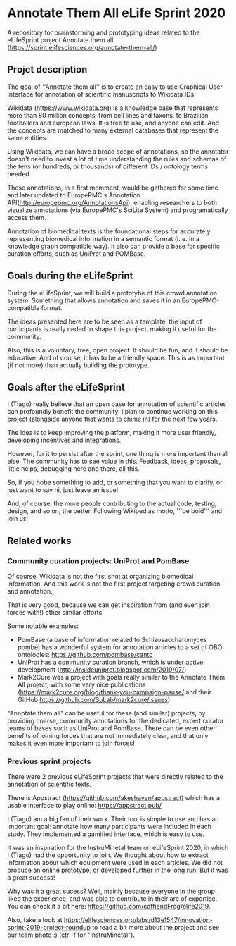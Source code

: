 # Annotate Them All  eLife Sprint 2020
A repository for brainstorming and prototyping ideas related to the eLifeSprint project Annotate them all (https://sprint.elifesciences.org/annotate-them-all/) 


## Projet description


The goal of ''Annotate them all'' is to create an easy to use Graphical User Interface for annotation of scientific manuscripts to Wikidata IDs.


Wikidata (https://www.wikidata.org) is a knowledge base that represents more than 80 million concepts, from cell lines and taxons, to Brazilian footballers and european laws. It is free to use, and anyone can edit. And the concepts are matched to many external databases that represent the same entities.


Using Wikidata, we can have a broad scope of annotations, so the annotator doesn't need to invest a lot of time understanding the rules and schemas of the tens (or hundreds, or thousands) of different IDs / ontology terms needed. 


These annotations, in a first momment, would be gathered for some time and later updated to EuropePMC's Annotation API(http://europepmc.org/AnnotationsApi), enabling researchers to both visualize annotations (via EuropePMC's SciLite System) and programatically access them. 


Annotation of biomedical texts is the foundational steps for accurately representing biomedical information in a semantic format (i. e. in a knowledge graph compatible way). It also can provide a base for specific curation efforts, such as UniProt and POMBase. 


## Goals during the eLifeSprint

During the eLifeSprint, we will build a prototybe of this crowd annotation system. Something that allows annotation and saves it in an EuropePMC-compatible format. 

The ideas presented here are to be seen as a template: the input of participants is really neded to shape this project, making it useful for the community. 

Also, this is a voluntary, free, open project. It should be fun, and it should be educative. And of course, it has to be a friendly space. This is as important (if not more) than actually building the prototype. 


## Goals after the eLifeSprint

I (Tiago) really believe that an open base for annotation of scientific articles can profoundly benefit the community. I plan to continue working on this project (alongside anyone that wants to chime in) for the next few years.

The idea is to keep improving the platform, making it more user friendly, developing incentives and integrations.

However, for it to persist after the sprint, one thing is more important than all else. The community has to see value in this. Feedback, ideas, proposals, little helps, debugging here and there, all this. 

So, if you hobe something to add, or something that you want to clarify, or just want to say hi, just leave an issue!

And, of course, the more people contributing to the actual code, testing, design, and so on, the better. Following Wikipedias motto, '''be bold''' and join us!


## Related works

### Community curation  projects: UniProt and PomBase

Of course, Wikidata is not the first shot at organizing biomedical information. And this work is not the first project targeting crowd curation and annotation. 

That is very good, because we can get inspiration from (and even join forces with!) other similar efforts. 

Some notable examples:

* PomBase (a base of information related to Schizosaccharomyces pombe) has a wonderful system for annotation articles to a set of OBO ontologies: https://github.com/pombase/canto
* UniProt has a community curation branch, which is under active development (http://insideuniprot.blogspot.com/2019/07/)
* Mark2Cure was a project with goals really similar to the Annotate Them All project, with some very nice publications (https://mark2cure.org/blog/thank-you-campaign-pause/  and their GitHub https://github.com/SuLab/mark2cure/issues)


"Annotate them all" can be useful for these (and similar) projects, by providing coarse, community annotations for the dedicated, expert curator teams of bases such as UniProt and PomBase. There can be even other benefits of joining forces that are not immediately clear, and that only makes it even more important to join forces!


### Previous sprint projects


There were 2 previous eLifeSprint projects that were directly related to the annotation of scientific texts. 

There is Appstract (https://github.com/akeshavan/appstract) which has a usable interface to play online: https://appstract.pub/

I (Tiago) am a big fan of their work. Their  tool is simple to use and has an important goal: annotate how many participants were included in each study. They implemented a gamified interface, which is easy to use. 

It was an inspiration for the InstruMinetal team on eLifeSprint 2020, in which I (Tiago) had the opportunity to join. We thought about how to extract information about which equipment were used in each articles. We did not produce an online prototype, or developed further in the long run. But it was a great success!

Why was it a great sucess? Well, mainly because everyone in the group liked the experience, and was able to contribute in their are of expertise. You can check it a bit here: https://github.com/caffiendFrog/elife2019. 

Also, take a look at https://elifesciences.org/labs/d13e1547/innovation-sprint-2019-project-roundup to read a bit more about the project and see our team photo :) (ctrl-f for "InstruMinetal").
 

 
